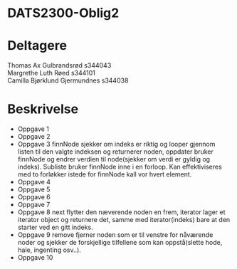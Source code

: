 # DATS2300-Oblig2
# Deltagere
Thomas Ax Gulbrandsrød s344043\
Margrethe Luth Røed s344101\
Camilla Bjørklund Gjermundnes s344038

# Beskrivelse
- Oppgave 1
- Oppgave 2
- Oppgave 3
  finnNode sjekker om indeks er riktig og looper gjennom listen til den valgte indeksen og returnerer noden, oppdater bruker finnNode og endrer verdien til node(sjekker om verdi er gyldig og indeks). Subliste bruker finnNode inne i en forloop. Kan effektiviseres med to forløkker istede for finnNode kall vor hvert element.
- Oppgave 4
- Oppgave 5
- Oppgave 6
- Oppgave 7
- Oppgave 8
  next flytter den næverende noden en frem, iterator lager et iterator object og returnere det, samme med iterator(indeks) bare at den starter ved en gitt indeks.
- Oppgave 9
  remove fjerner noden som er til venstre for nåværende noder og sjekker de forskjellige tilfellene som kan oppstå(slette hode, hale, ingenting osv..).
- Oppgave 10
